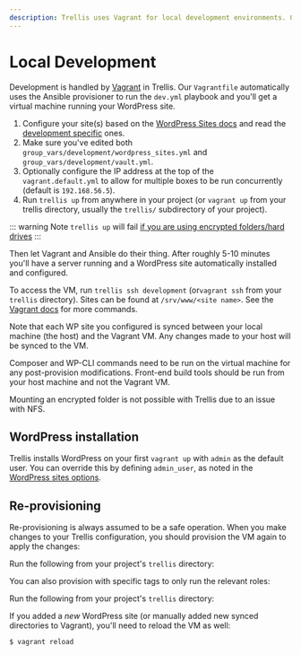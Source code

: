 ```yaml
---
description: Trellis uses Vagrant for local development environments. Our Vagrantfile uses Ansible to provision a virtual machine running your WordPress site.
---
```


# Local Development

Development is handled by [Vagrant](https://www.vagrantup.com/) in Trellis. Our `Vagrantfile` automatically uses the Ansible provisioner to run the `dev.yml` playbook and you'll get a virtual machine running your WordPress site.

1. Configure your site(s) based on the [WordPress Sites docs](wordpress-sites.md) and read the [development specific](wordpress-sites.md#development) ones.
2. Make sure you've edited both `group_vars/development/wordpress_sites.yml` and `group_vars/development/vault.yml`.
3. Optionally configure the IP address at the top of the `vagrant.default.yml` to allow for multiple boxes to be run concurrently (default is `192.168.56.5`).
4. Run `trellis up` from anywhere in your project (or `vagrant up` from your trellis directory, usually the `trellis/` subdirectory of your project).

::: warning Note
`trellis up` will fail [if you are using encrypted folders/hard drives](https://www.vagrantup.com/docs/synced-folders/nfs.html#other-notes)
:::

Then let Vagrant and Ansible do their thing. After roughly 5-10 minutes you'll have a server running and a WordPress site automatically installed and configured.

To access the VM, run `trellis ssh development` (or`vagrant ssh` from your `trellis` directory). Sites can be found at `/srv/www/<site name>`. See the [Vagrant docs](https://www.vagrantup.com/docs/cli/) for more commands.

Note that each WP site you configured is synced between your local machine (the host) and the Vagrant VM. Any changes made to your host will be synced to the VM.

Composer and WP-CLI commands need to be run on the virtual machine for any post-provision modifications. Front-end build tools should be run from your host machine and not the Vagrant VM.

Mounting an encrypted folder is not possible with Trellis due to an issue with NFS.

## WordPress installation

Trellis installs WordPress on your first `vagrant up` with `admin` as the default user. You can override this by defining `admin_user`, as noted in the [WordPress sites options](wordpress-sites.md#options).

## Re-provisioning

Re-provisioning is always assumed to be a safe operation. When you make changes to your Trellis configuration, you should provision the VM again to apply the changes:

Run the following from your project's `trellis` directory:

<CodeSwitcher :languages="{cli:'Trellis CLI',manual:'Manual'}">
<template v-slot:cli>

```bash
$ trellis provision development
```

</template>
<template v-slot:manual>

```bash
$ vagrant provision
```
</template>
</CodeSwitcher>

You can also provision with specific tags to only run the relevant roles:

Run the following from your project's `trellis` directory:

<CodeSwitcher :languages="{cli:'Trellis CLI',manual:'Manual'}">
<template v-slot:cli>

```bash
$ trellis provision --tags=users development
```

</template>
<template v-slot:manual>

```bash
$ SKIP_GALAXY=true ANSIBLE_TAGS=users vagrant provision
```

Notes on the commands:

- `SKIP_GALAXY` saves some time because you already have those roles installed
- `ANSIBLE_TAGS` runs only the relevant roles
- `--provision` is so that it runs the `dev.yml` playbook and its roles tagged `wordpress`
</template>
</CodeSwitcher>

If you added a *new* WordPress site (or manually added new synced directories to Vagrant), you'll need to reload the VM as well:

```bash
$ vagrant reload
```
